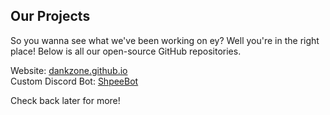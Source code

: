 ## Our Projects
So you wanna see what we've been working on ey? Well you're in the right place!
Below is all our open-source GitHub repositories.

Website: [dankzone.github.io](https://github.com/DankZone/dankzone.github.io)  
Custom Discord Bot: [ShpeeBot](https://github.com/DankZone/ShpeeBot)

Check back later for more!
